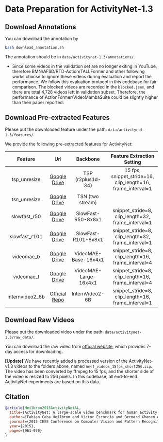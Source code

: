 # Data Preparation for ActivityNet-1.3

## Download Annotations

You can download the annotation by
```bash
bash download_annotation.sh
```
The annotation should be in `data/activitynet-1.3/annotations/`.  

- Since some videos in the validation set are no longer exiting in YouTube, therefore BMN/AFSD/RTD-Action/TALLFormer and other following works choose to ignore these videos during evaluation and report the performance. We follow this evaluation protocol in this codebase for fair comparison. The blocked videos are recorded in the `blocked.json`, and there are total 4,728 videos left in validation subset. Therefore, the performance of ActionFormer/VideoMambaSuite could be slightly higher than their paper reported.

## Download Pre-extracted Features

Please put the downloaded feature under the path: `data/activitynet-1.3/features/`.


We provide the following pre-extracted features for ActivityNet:

|     Feature     |                                                                Url                                                                 |       Backbone        |                  Feature Extraction Setting                  |
| :-------------: | :--------------------------------------------------------------------------------------------------------------------------------: | :-------------------: | :----------------------------------------------------------: |
|  tsp_unresize   |                 [Google Drive](https://drive.google.com/file/d/1lJZh9H6U7fSPhQkx8aNDLJ1ddqfBfSwp/view?usp=sharing)                 |   TSP (r2plus1d-34)   | 15 fps,  snippet_stride=16, clip_length=16, frame_interval=1 |
|  tsn_unresize   |                 [Google Drive](https://drive.google.com/file/d/1PHWBVJrUAMUiHHd7SKQCezpp_i7gAHR3/view?usp=sharing)                 |   TSN (two stream)    |                                                              |
|  slowfast_r50   |                 [Google Drive](https://drive.google.com/file/d/1iHFZwRfmb0hZ0NPvoEFQsHsg81bkn23E/view?usp=sharing)                 |  SlowFast-R50-8x8x1   |      snippet_stride=8, clip_length=32, frame_interval=1      |
|  slowfast_r101  |                 [Google Drive](https://drive.google.com/file/d/1cXARVJKZNk6QCwjR3ZZJ1TgkNTZBC-b8/view?usp=sharing)                 |  SlowFast-R101-8x8x1  |      snippet_stride=8, clip_length=32, frame_interval=1      |
|   videomae_b    |                 [Google Drive](https://drive.google.com/file/d/1y_FwHz-YwoymaPZOxszjrkkVXZXC5nxs/view?usp=sharing)                 | VideoMAE-Base-16x4x1  |      snippet_stride=8, clip_length=16, frame_interval=4      |
|   videomae_l    |                 [Google Drive](https://drive.google.com/file/d/1YhldR2ruNljpZ3EDLYrzIc5gRrz4UbuW/view?usp=sharing)                 | VideoMAE-Large-16x4x1 |      snippet_stride=8, clip_length=16, frame_interval=4      |
| internvideo2_6b | [Official Repo](https://github.com/OpenGVLab/video-mamba-suite/blob/main/video-mamba-suite/temporal-action-localization/README.md) |    InternVideo2-6B    |      snippet_stride=8, clip_length=16, frame_interval=1      |

## Download Raw Videos

Please put the downloaded video under the path: `data/activitynet-1.3/raw_data/`.

You can download the raw video from [official website](https://docs.google.com/forms/d/e/1FAIpQLSdxhNVeeSCwB2USAfeNWCaI9saVT6i2hpiiizVYfa3MsTyamg/viewform), which provides 7-day access for downloading.

**[Update]** We have recently added a processed version of the ActivityNet-v1.3 videos to the folders above, named `Anet_videos_15fps_short256.zip`. The video has been converted by ffmpeg to 15 fps, and the shorter side of the video is resized to 256 pixels. In this codebase, all end-to-end ActivityNet experiments are based on this data.

## Citation

```BibTeX
@article{Heilbron2015ActivityNetAL,
  title={ActivityNet: A large-scale video benchmark for human activity understanding},
  author={Fabian Caba Heilbron and Victor Escorcia and Bernard Ghanem and Juan Carlos Niebles},
  journal={2015 IEEE Conference on Computer Vision and Pattern Recognition (CVPR)},
  year={2015},
  pages={961-970}
}
```
